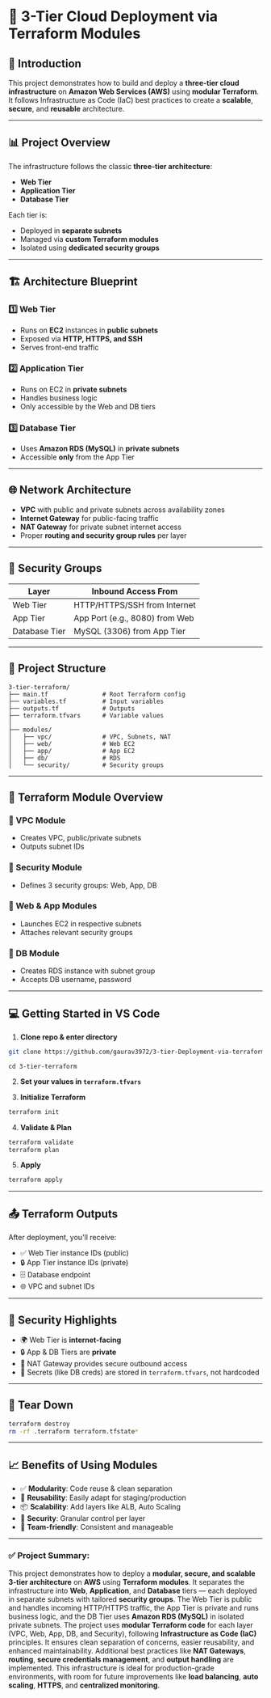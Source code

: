 # 🚀 3-Tier Cloud Deployment via Terraform Modules

## 📘 Introduction

This project demonstrates how to build and deploy a **three-tier cloud infrastructure** on **Amazon Web Services (AWS)** using **modular Terraform**. It follows Infrastructure as Code (IaC) best practices to create a **scalable**, **secure**, and **reusable** architecture.

---

## 📊 Project Overview

The infrastructure follows the classic **three-tier architecture**:

* **Web Tier**
* **Application Tier**
* **Database Tier**

Each tier is:

* Deployed in **separate subnets**
* Managed via **custom Terraform modules**
* Isolated using **dedicated security groups**

---

## 🏗️ Architecture Blueprint

### 1️⃣ Web Tier

* Runs on **EC2** instances in **public subnets**
* Exposed via **HTTP, HTTPS, and SSH**
* Serves front-end traffic

### 2️⃣ Application Tier

* Runs on EC2 in **private subnets**
* Handles business logic
* Only accessible by the Web and DB tiers

### 3️⃣ Database Tier

* Uses **Amazon RDS (MySQL)** in **private subnets**
* Accessible **only** from the App Tier

---

## 🌐 Network Architecture

* **VPC** with public and private subnets across availability zones
* **Internet Gateway** for public-facing traffic
* **NAT Gateway** for private subnet internet access
* Proper **routing and security group rules** per layer

---

## 🔐 Security Groups

| Layer         | Inbound Access From            |
| ------------- | ------------------------------ |
| Web Tier      | HTTP/HTTPS/SSH from Internet   |
| App Tier      | App Port (e.g., 8080) from Web |
| Database Tier | MySQL (3306) from App Tier     |

---

## 📁 Project Structure

```
3-tier-terraform/
├── main.tf               # Root Terraform config
├── variables.tf          # Input variables
├── outputs.tf            # Outputs
├── terraform.tfvars      # Variable values
│
├── modules/
│   ├── vpc/              # VPC, Subnets, NAT
│   ├── web/              # Web EC2
│   ├── app/              # App EC2
│   ├── db/               # RDS
│   └── security/         # Security groups
```

---

## 🧱 Terraform Module Overview

### 🔹 VPC Module

* Creates VPC, public/private subnets
* Outputs subnet IDs

### 🔹 Security Module

* Defines 3 security groups: Web, App, DB

### 🔹 Web & App Modules

* Launches EC2 in respective subnets
* Attaches relevant security groups

### 🔹 DB Module

* Creates RDS instance with subnet group
* Accepts DB username, password

---

## 💻 Getting Started in VS Code

1. **Clone repo & enter directory**

```bash
git clone https://github.com/gaurav3972/3-tier-Deployment-via-terraform-modules-1.git
```
```
cd 3-tier-terraform
```

2. **Set your values in `terraform.tfvars`**

3. **Initialize Terraform**

```bash
terraform init
```

4. **Validate & Plan**

```bash
terraform validate
terraform plan
```

5. **Apply**

```bash
terraform apply
```

---

## 📤 Terraform Outputs

After deployment, you'll receive:

* ✅ Web Tier instance IDs (public)
* 🔒 App Tier instance IDs (private)
* 🗄️ Database endpoint
* 🌐 VPC and subnet IDs

---

## 🔐 Security Highlights

* 🌍 Web Tier is **internet-facing**
* 🔒 App & DB Tiers are **private**
* 🔄 NAT Gateway provides secure outbound access
* 🧷 Secrets (like DB creds) are stored in `terraform.tfvars`, not hardcoded

---

## 🧼 Tear Down

```bash
terraform destroy
rm -rf .terraform terraform.tfstate*
```

---

## 📈 Benefits of Using Modules

* ✅ **Modularity**: Code reuse & clean separation
* 🔁 **Reusability**: Easily adapt for staging/production
* 📦 **Scalability**: Add layers like ALB, Auto Scaling
* 🔐 **Security**: Granular control per layer
* 📂 **Team-friendly**: Consistent and manageable

---
### ✅ **Project Summary:**

This project demonstrates how to deploy a **modular, secure, and scalable 3-tier architecture** on **AWS** using **Terraform modules**. It separates the infrastructure into **Web**, **Application**, and **Database** tiers — each deployed in separate subnets with tailored **security groups**. The Web Tier is public and handles incoming HTTP/HTTPS traffic, the App Tier is private and runs business logic, and the DB Tier uses **Amazon RDS (MySQL)** in isolated private subnets.
The project uses **modular Terraform code** for each layer (VPC, Web, App, DB, and Security), following **Infrastructure as Code (IaC)** principles. It ensures clean separation of concerns, easier reusability, and enhanced maintainability. Additional best practices like **NAT Gateways**, **routing**, **secure credentials management**, and **output handling** are implemented.
This infrastructure is ideal for production-grade environments, with room for future improvements like **load balancing**, **auto scaling**, **HTTPS**, and **centralized monitoring**.
